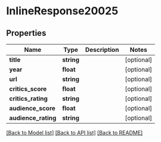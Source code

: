 # InlineResponse20025

## Properties
Name | Type | Description | Notes
------------ | ------------- | ------------- | -------------
**title** | **string** |  | [optional] 
**year** | **float** |  | [optional] 
**url** | **string** |  | [optional] 
**critics_score** | **float** |  | [optional] 
**critics_rating** | **string** |  | [optional] 
**audience_score** | **float** |  | [optional] 
**audience_rating** | **string** |  | [optional] 

[[Back to Model list]](../../README.md#documentation-for-models) [[Back to API list]](../../README.md#documentation-for-api-endpoints) [[Back to README]](../../README.md)

